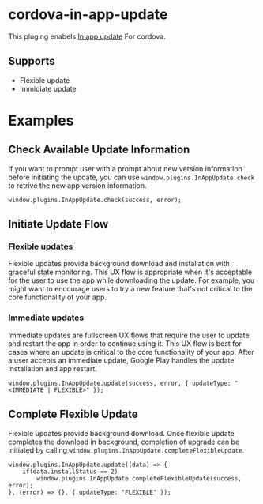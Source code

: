 # cordova-in-app-update
This pluging enabels [In app update](https://developer.android.com/guide/playcore/in-app-updates) For cordova.

## Supports
* Flexible update
* Immidiate update

# Examples

## Check Available Update Information

If you want to prompt user with a prompt about new version information before initiating the update, you can use `window.plugins.InAppUpdate.check` to retrive the new app version information.

```console
window.plugins.InAppUpdate.check(success, error);
```

## Initiate Update Flow

### Flexible updates
Flexible updates provide background download and installation with graceful state monitoring. This UX flow is appropriate when it's acceptable for the user to use the app while downloading the update. For example, you might want to encourage users to try a new feature that's not critical to the core functionality of your app.

### Immediate updates
Immediate updates are fullscreen UX flows that require the user to update and restart the app in order to continue using it. This UX flow is best for cases where an update is critical to the core functionality of your app. After a user accepts an immediate update, Google Play handles the update installation and app restart.

```console
window.plugins.InAppUpdate.update(success, error, { updateType: "<IMMEDIATE | FLEXIBLE>" });
```

## Complete Flexible Update

Flexible updates provide background download. Once flexible update completes the download in background, completion of upgrade can be initiated by calling `window.plugins.InAppUpdate.completeFlexibleUpdate`.

```console
window.plugins.InAppUpdate.update((data) => {
    if(data.installStatus == 2)
        window.plugins.InAppUpdate.completeFlexibleUpdate(success, error);
}, (error) => {}, { updateType: "FLEXIBLE" });
```
